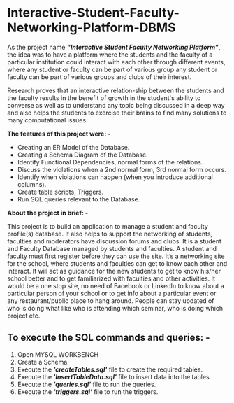 # Interactive-Student-Faculty-Networking-Platform-DBMS

As the project name _**“Interactive Student Faculty Networking Platform”**_, the idea was to have a platform where the students and the faculty of a particular institution could interact with each other through different events, where any student or faculty can be part of various group any student or faculty can be part of various groups and clubs of their interest.

Research proves that an interactive relation-ship between the students and the faculty results in the benefit of growth in the student's ability to converse as well as to understand any topic being discussed in a deep way and also helps the students to exercise their brains to find many solutions to many computational issues.

**The features of this project were: -**

- Creating an ER Model of the Database.
- Creating a Schema Diagram of the Database.
- Identify Functional Dependencies, normal forms of the relations.
- Discuss the violations when a 2nd normal form, 3rd normal form occurs.
- Identify when violations can happen (when you introduce additional columns).
- Create table scripts, Triggers.
- Run SQL queries relevant to the Database.

**About the project in brief: -**

This project is to build an application to manage a student and faculty profile(s) database. It also helps to support the networking of students, faculties and moderators have discussion forums and clubs. It is a student and Faculty Database managed by students and faculties. A student and faculty must first register before they can use the site. It’s a networking site for the school, where students and faculties can get to know each other and interact. It will act as guidance for the new students to get to know his/her school better and to get familiarized with faculties and other activities. It would be a one stop site, no need of Facebook or LinkedIn to know about a particular person of your school or to get info about a particular event or any restaurant/public place to hang around. People can stay updated of who is doing what like who is attending which seminar, who is doing which project etc.

## To execute the SQL commands and queries: -

1. Open MYSQL WORKBENCH
2. Create a Schema.
3. Execute the _**'createTables.sql'**_ file to create the required tables.
4. Execute the _**'InsertTableData.sql'**_ file to insert data into the tables.
5. Execute the _**'queries.sql'**_ file to run the queries.
6. Execute the _**'triggers.sql'**_ file to run the triggers.
